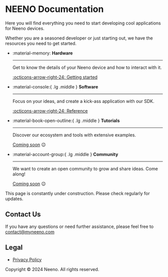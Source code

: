# NEENO Documentation

Here you will find everything you need to start developing cool applications
for Neeno devices.

Whether you are a seasoned developer or just starting out, we have the
resources you need to get started.

<div class="grid cards" markdown>

-   :material-memory: __Hardware__

    ---

    Get to know the details of your Neeno device and how to interact with it.

    [:octicons-arrow-right-24: Getting started](hardware.md)

-   :material-console:{ .lg .middle } __Software__

    ---

    Focus on your ideas, and create a kick-ass application with our SDK.

    [:octicons-arrow-right-24: Reference](software.md)

-   :material-book-open-outline:{ .lg .middle } __Tutorials__

    ---

    Discover our ecosystem and tools with extensive examples.

    [Coming soon](#) :wink:

-   :material-account-group:{ .lg .middle } __Community__

    ---

    We want to create an open community to grow and share ideas. Come along!

    [Coming soon](#) :wink:

</div>

This page is constantly under construction. Please check regularly for updates.

## Contact Us

If you have any questions or need further assistance, please feel free to
<contact@myneeno.com>

## Legal

- [Privacy Policy](privacy-policy.md)

Copyright © 2024 Neeno. All rights reserved.
